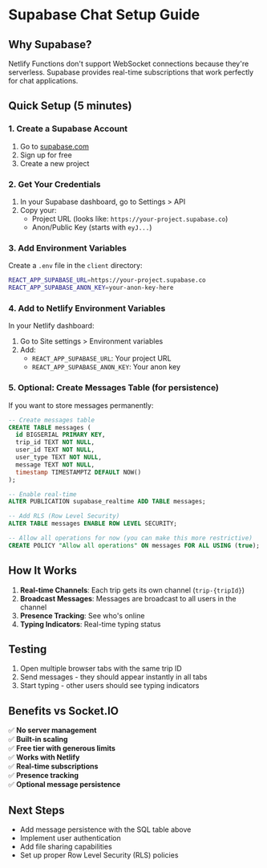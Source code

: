 # Supabase Chat Setup Guide

## Why Supabase?

Netlify Functions don't support WebSocket connections because they're serverless. Supabase provides real-time subscriptions that work perfectly for chat applications.

## Quick Setup (5 minutes)

### 1. Create a Supabase Account
1. Go to [supabase.com](https://supabase.com)
2. Sign up for free
3. Create a new project

### 2. Get Your Credentials
1. In your Supabase dashboard, go to Settings > API
2. Copy your:
   - Project URL (looks like: `https://your-project.supabase.co`)
   - Anon/Public Key (starts with `eyJ...`)

### 3. Add Environment Variables

Create a `.env` file in the `client` directory:

```bash
REACT_APP_SUPABASE_URL=https://your-project.supabase.co
REACT_APP_SUPABASE_ANON_KEY=your-anon-key-here
```

### 4. Add to Netlify Environment Variables

In your Netlify dashboard:
1. Go to Site settings > Environment variables
2. Add:
   - `REACT_APP_SUPABASE_URL`: Your project URL
   - `REACT_APP_SUPABASE_ANON_KEY`: Your anon key

### 5. Optional: Create Messages Table (for persistence)

If you want to store messages permanently:

```sql
-- Create messages table
CREATE TABLE messages (
  id BIGSERIAL PRIMARY KEY,
  trip_id TEXT NOT NULL,
  user_id TEXT NOT NULL,
  user_type TEXT NOT NULL,
  message TEXT NOT NULL,
  timestamp TIMESTAMPTZ DEFAULT NOW()
);

-- Enable real-time
ALTER PUBLICATION supabase_realtime ADD TABLE messages;

-- Add RLS (Row Level Security)
ALTER TABLE messages ENABLE ROW LEVEL SECURITY;

-- Allow all operations for now (you can make this more restrictive)
CREATE POLICY "Allow all operations" ON messages FOR ALL USING (true);
```

## How It Works

1. **Real-time Channels**: Each trip gets its own channel (`trip-{tripId}`)
2. **Broadcast Messages**: Messages are broadcast to all users in the channel
3. **Presence Tracking**: See who's online
4. **Typing Indicators**: Real-time typing status

## Testing

1. Open multiple browser tabs with the same trip ID
2. Send messages - they should appear instantly in all tabs
3. Start typing - other users should see typing indicators

## Benefits vs Socket.IO

✅ **No server management**  
✅ **Built-in scaling**  
✅ **Free tier with generous limits**  
✅ **Works with Netlify**  
✅ **Real-time subscriptions**  
✅ **Presence tracking**  
✅ **Optional message persistence**

## Next Steps

- Add message persistence with the SQL table above
- Implement user authentication
- Add file sharing capabilities
- Set up proper Row Level Security (RLS) policies 